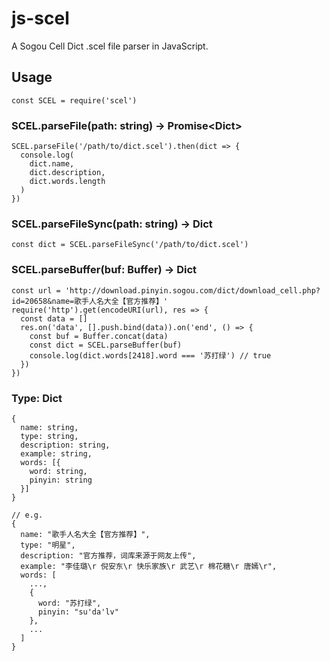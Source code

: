 # js-scel

A Sogou Cell Dict .scel file parser in JavaScript.

## Usage

```
const SCEL = require('scel')
```

### SCEL.parseFile(path: string) -> Promise\<Dict>
```
SCEL.parseFile('/path/to/dict.scel').then(dict => {
  console.log(
    dict.name,
    dict.description,
    dict.words.length
  )
})
```
### SCEL.parseFileSync(path: string) -> Dict
```
const dict = SCEL.parseFileSync('/path/to/dict.scel')
```

### SCEL.parseBuffer(buf: Buffer) -> Dict
```
const url = 'http://download.pinyin.sogou.com/dict/download_cell.php?id=20658&name=歌手人名大全【官方推荐】'
require('http').get(encodeURI(url), res => {
  const data = []
  res.on('data', [].push.bind(data)).on('end', () => {
    const buf = Buffer.concat(data)
    const dict = SCEL.parseBuffer(buf)
    console.log(dict.words[2418].word === '苏打绿') // true
  })
})
```

### Type: Dict
```
{
  name: string,
  type: string,
  description: string,
  example: string,
  words: [{
    word: string,
    pinyin: string
  }]
}

// e.g.
{
  name: "歌手人名大全【官方推荐】",
  type: "明星",
  description: "官方推荐，词库来源于网友上传",
  example: "李佳璐\r 倪安东\r 快乐家族\r 武艺\r 棉花糖\r 唐嫣\r",
  words: [
    ...,
    {
      word: "苏打绿",
      pinyin: "su'da'lv"
    },
    ...
  ]
}
```

